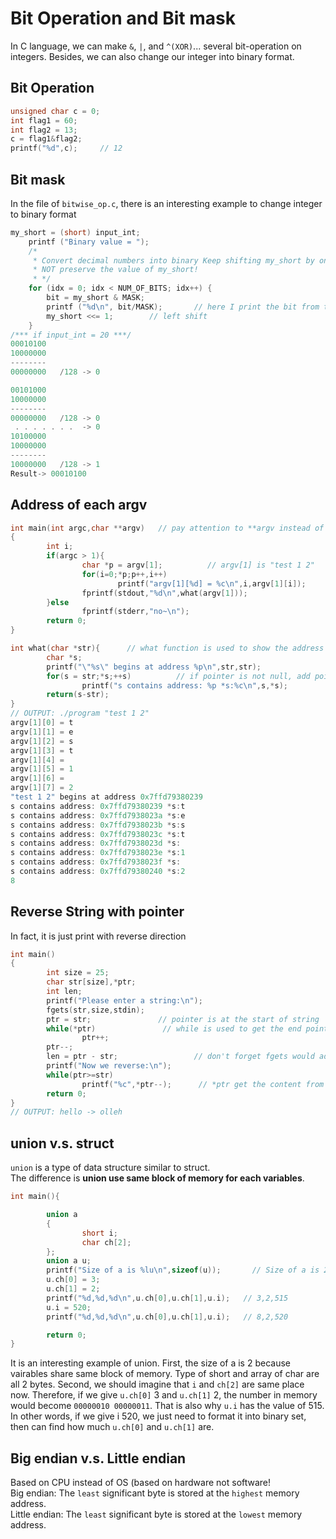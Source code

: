 # Bit Operation and Bit mask
In C language, we can make `&`, `|`, and `^(XOR)`... several bit-operation on integers. Besides, we can also change our integer into binary format.  

## Bit Operation
```c
unsigned char c = 0;
int flag1 = 60;
int flag2 = 13;
c = flag1&flag2;
printf("%d",c);     // 12
```

## Bit mask
In the file of `bitwise_op.c`, there is an interesting example to change integer to binary format
```c
my_short = (short) input_int;
	printf ("Binary value = ");
	/*
	 * Convert decimal numbers into binary Keep shifting my_short by one to the left and test the highest bit. This does
	 * NOT preserve the value of my_short!
	 * */
	for (idx = 0; idx < NUM_OF_BITS; idx++) {
		bit = my_short & MASK;
		printf ("%d\n", bit/MASK);       // here I print the bit from the first one
		my_short <<= 1;        // left shift
	}
/*** if input_int = 20 ***/
00010100
10000000
--------
00000000   /128 -> 0

00101000
10000000
--------
00000000   /128 -> 0
 . . . . . . .  -> 0
10100000
10000000
--------
10000000   /128 -> 1
Result-> 00010100
```

## Address of each argv
```c
int main(int argc,char **argv)   // pay attention to **argv instead of *argv
{
        int i;
        if(argc > 1){
                char *p = argv[1];          // argv[1] is "test 1 2"
                for(i=0;*p;p++,i++)
                        printf("argv[1][%d] = %c\n",i,argv[1][i]);     // argv[1][i] can show elements of "test 1 2"           
                fprintf(stdout,"%d\n",what(argv[1]));
        }else
                fprintf(stderr,"no~\n");
        return 0;
}

int what(char *str){      // what function is used to show the address of each elements
        char *s;
        printf("\"%s\" begins at address %p\n",str,str);
        for(s = str;*s;++s)          // if pointer is not null, add pointer by 1
                printf("s contains address: %p *s:%c\n",s,*s);
        return(s-str);
}
// OUTPUT: ./program "test 1 2"
argv[1][0] = t
argv[1][1] = e
argv[1][2] = s
argv[1][3] = t
argv[1][4] =  
argv[1][5] = 1
argv[1][6] =  
argv[1][7] = 2
"test 1 2" begins at address 0x7ffd79380239
s contains address: 0x7ffd79380239 *s:t
s contains address: 0x7ffd7938023a *s:e
s contains address: 0x7ffd7938023b *s:s
s contains address: 0x7ffd7938023c *s:t
s contains address: 0x7ffd7938023d *s: 
s contains address: 0x7ffd7938023e *s:1
s contains address: 0x7ffd7938023f *s: 
s contains address: 0x7ffd79380240 *s:2
8
```

## Reverse String with pointer
In fact, it is just print with reverse direction  
```c
int main()
{
        int size = 25;
        char str[size],*ptr;
        int len;
        printf("Please enter a string:\n");
        fgets(str,size,stdin);
        ptr = str;               // pointer is at the start of string
        while(*ptr)               // while is used to get the end pointer of string
                ptr++;     
        ptr--;
        len = ptr - str;                 // don't forget fgets would add NULL
        printf("Now we reverse:\n");
        while(ptr>=str)
                printf("%c",*ptr--);      // *ptr get the content from address
        return 0;
}
// OUTPUT: hello -> olleh
```

## union v.s. struct
`union` is a type of data structure similar to struct.  
The difference is **union use same block of memory for each variables**.  
```c
int main(){

        union a
        {
                short i;
                char ch[2];
        };
        union a u;
        printf("Size of a is %lu\n",sizeof(u));       // Size of a is 2
        u.ch[0] = 3;
        u.ch[1] = 2;
        printf("%d,%d,%d\n",u.ch[0],u.ch[1],u.i);   // 3,2,515
        u.i = 520;
        printf("%d,%d,%d\n",u.ch[0],u.ch[1],u.i);   // 8,2,520

        return 0;
}
```
It is an interesting example of union. First, the size of a is 2 because vairables share same block of memory. Type of short and array of char are all 2 bytes. Second, we should imagine that `i` and `ch[2]` are same place now. Therefore, if we give `u.ch[0]` 3 and `u.ch[1]` 2, the number in memory would become `00000010 00000011`. That is also why `u.i` has the value of 515. In other words, if we give i 520, we just need to format it into binary set, then can find how much `u.ch[0]` and `u.ch[1]` are.  

## Big endian v.s. Little endian
Based on CPU instead of OS (based on hardware not software!  
Big endian: The `least` significant byte is stored at the `highest` memory address.  
Little endian: The `least` significant byte is stored at the `lowest` memory address.  


